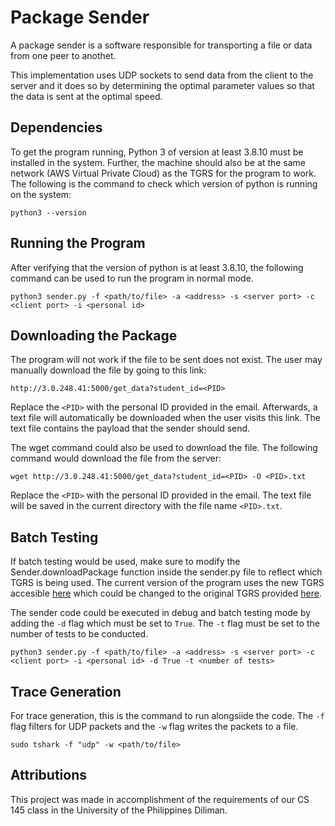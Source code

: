 # Package Sender

A package sender is a software responsible for transporting a file or data from one peer to anothet.

This implementation uses UDP sockets to send data from the client to the server and it does so by determining the optimal parameter values so that the data is sent at the optimal speed.

## Dependencies

To get the program running, Python 3 of version at least 3.8.10 must be installed in the system. Further, the machine should also be at the same network (AWS Virtual Private Cloud) as the TGRS for the program to work. The following is the command to check which
version of python is running on the system:

```
python3 --version
```

## Running the Program

After verifying that the version of python is at least 3.8.10, the following command can be used to run the program in normal mode.

```
python3 sender.py -f <path/to/file> -a <address> -s <server port> -c
<client port> -i <personal id>
```

## Downloading the Package

The program will not work if the file to be sent does not exist. The user may manually download the file by going to this link:

```
http://3.0.248.41:5000/get_data?student_id=<PID>
```

Replace the `<PID>` with the personal ID provided in the email. Afterwards, a text file will automatically be downloaded when the user visits this link. The text file contains the payload
that the sender should send.

The wget command could also be used to download the file. The following command would download the file from the server:

```
wget http://3.0.248.41:5000/get_data?student_id=<PID> -O <PID>.txt
```

Replace the `<PID>` with the personal ID provided in the email. The text file will be saved in the current directory with the file name `<PID>.txt`.

## Batch Testing

If batch testing would be used, make sure to modify the Sender.downloadPackage function inside the sender.py file to reflect which TGRS is being used. The current version of the program uses the new TGRS accesible [here](http://54.169.121.89:5000) which could be changed to the original
TGRS provided [here](http://3.0.248.41:5000).

The sender code could be executed in debug and batch testing mode by adding the `-d` flag which must be set to `True`. The `-t` flag must be set to the number of tests to be conducted.

```
python3 sender.py -f <path/to/file> -a <address> -s <server port> -c
<client port> -i <personal id> -d True -t <number of tests>
```

## Trace Generation

For trace generation, this is the command to run alongsiide the code. The `-f` flag filters for UDP packets and the `-w` flag writes the packets to a file.

```
sudo tshark -f "udp" -w <path/to/file>
```

## Attributions

This project was made in accomplishment of the requirements of our CS 145 class in the University of the Philippines Diliman.

